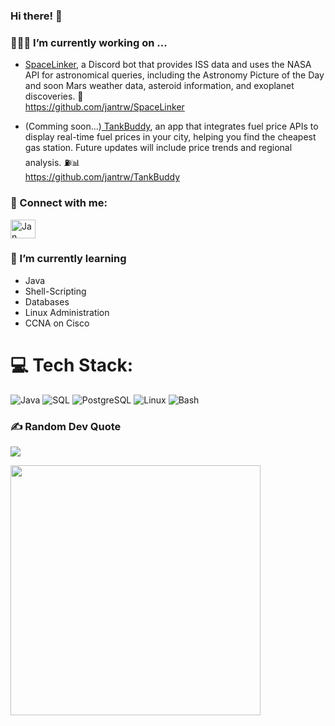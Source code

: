 ### Hi there! 👋

### 🧑🏻‍💻 I’m currently working on ...
  - [SpaceLinker](https://github.com/jantrw/SpaceLinker), a Discord bot that provides ISS data and uses the NASA API for astronomical queries, including the Astronomy Picture of the Day and soon Mars weather data, asteroid information, and exoplanet discoveries. 🚀                                                                                
    https://github.com/jantrw/SpaceLinker
    
  - (Comming soon...)[ TankBuddy](https://github.com/jantrw/TankBuddy), an app that integrates fuel price APIs to display real-time fuel prices in your city, helping you find the cheapest gas station. Future updates will include price trends and regional analysis. ⛽📊  
    https://github.com/jantrw/TankBuddy
### 🤝 Connect with me:

<p align="left">
   <a href="https://www.linkedin.com/in/jan-trautwein" target="_blank">
    <img align="center" src="https://raw.githubusercontent.com/rahuldkjain/github-profile-readme-generator/master/src/images/icons/Social/linked-in-alt.svg" alt="Jan Trautwein LinkedIn" height="30" width="40" />
  </a>
</p>
    
### 🌱 I’m currently learning 
  - Java
  - Shell-Scripting
  - Databases
  - Linux Administration
  - CCNA on Cisco

# 💻 Tech Stack:
![Java](https://img.shields.io/badge/java-%23ED8B00.svg?style=flat&logo=java&logoColor=white)
![SQL](https://img.shields.io/badge/SQL-4479A1?style=flat&logo=sql&logoColor=white)
![PostgreSQL](https://img.shields.io/badge/PostgreSQL-336791?style=flat&logo=postgresql&logoColor=white)
![Linux](https://img.shields.io/badge/Linux-FCC624?style=flat&logo=linux&logoColor=black)
![Bash](https://img.shields.io/badge/Bash-121011?style=flat&logo=gnu-bash&logoColor=white)


### ✍️ Random Dev Quote
![](https://quotes-github-readme.vercel.app/api?type=horizontal&theme=tokyonight)

<img src='https://i.imgur.com/9FhaE5v.jpeg' style="height: 400px;"/>
